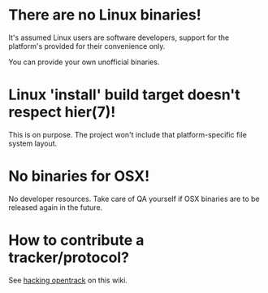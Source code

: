 # There are no Linux binaries!

It's assumed Linux users are software developers, support for the
platform's provided for their convenience only.

You can provide your own unofficial binaries.

# Linux 'install' build target doesn't respect hier(7)!

This is on purpose. The project won't include that platform-specific
file system layout.

# No binaries for OSX!

No developer resources. Take care of QA yourself if OSX binaries are to
be released again in the future.

# How to contribute a tracker/protocol?

See [hacking opentrack](https://github.com/opentrack/opentrack/wiki/Hacking-opentrack) on this wiki.